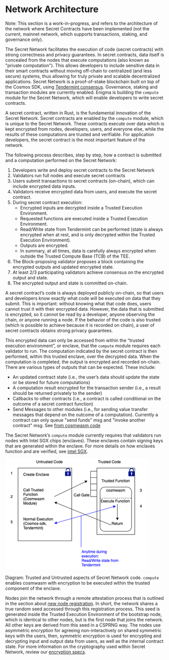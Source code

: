 # Network Architecture

Note: This section is a work-in-progress, and refers to the architecture of the network where Secret Contracts have been implemented (not the current, mainnet network, which supports transactions, staking, and governance only).

The Secret Network facilitates the execution of code (secret contracts) with strong correctness and privacy guarantees. In secret contracts, data itself is concealed from the nodes that execute computations (also known as "private computation"). This allows developers to include sensitive data in their smart contracts without moving off-chain to centralized (and less secure) systems, thus allowing for truly private and scalable decentralized applications. Secret Network is a proof-of-stake blockchain built on top of the Cosmos SDK, using [Tendermint consensus](https://docs.tendermint.com/master/introduction/what-is-tendermint.html#consensus-overview). Governance, staking and transaction modules are currently enabled. Enigma is building the `compute` module for the Secret Network, which will enable developers to write secret contracts.

A secret contract, written in Rust, is the fundamental innovation of the Secret Network. Secret contracts are enabled by the `compute` module, which is unique to the Secret Network. These contracts execute over data which is kept encrypted from nodes, developers, users, and everyone else, while the results of these computations are trusted and verifiable. For application developers, the secret contract is the most important feature of the network.

The following process describes, step by step, how a contract is submitted and a computation performed on the Secret Network:

1. Developers write and deploy secret contracts to the Secret Network
2. Validators run full nodes and execute secret contracts
3. Users submit transactions to secret contracts (on-chain), which can include encrypted data inputs.
4. Validators receive encrypted data from users, and execute the secret contract.
5. During secret contract execution:
   - Encrypted inputs are decrypted inside a Trusted Execution Environment.
   - Requested functions are executed inside a Trusted Execution Environment.
   - Read/Write state from Tendermint can be performed (state is always encrypted when at rest, and is only decrypted within the Trusted Execution Environment).
   - Outputs are encrypted.
   - In summary, at all times, data is carefully always encrypted when outside the Trusted Compute Base (TCB) of the TEE.
6. The Block-proposing validator proposes a block containing the encrypted outputs and updated encrypted state.
7. At least 2/3 participating validators achieve consensus on the encrypted output and state.
8. The encrypted output and state is committed on-chain.

A secret contract’s code is always deployed publicly on-chain, so that users and developers know exactly what code will be executed on data that they submit. This is important: without knowing what that code does, users cannot trust it with their encrypted data. However, the data that is submitted is encrypted, so it cannot be read by a developer, anyone observing the chain, or anyone running a node. If the behavior of the code is also trusted (which is possible to achieve because it is recorded on chain), a user of secret contracts obtains strong privacy guarantees.

This encrypted data can only be accessed from within the “trusted execution environment”, or enclave, that the `compute` module requires each validator to run. The computation indicated by the secret contract is then performed, within this trusted enclave, over the decrypted data. When the computation is completed, the output is encrypted and recorded on-chain. There are various types of outputs that can be expected. These include:

- An updated contract state (i.e., the user’s data should update the state or be stored for future computations)
- A computation result encrypted for the transaction sender (i.e., a result should be returned privately to the sender)
- Callbacks to other contracts (i.e., a contract is called conditional on the outcome of a secret contract function)
- Send Messages to other modules (i.e., for sending value transfer messages that depend on the outcome of a computation). Currently a contract can only queue "send funds" msg and "invoke another contract" msg. See [from cosmwasm code](https://github.com/enigmampc/SecretNetwork/blob/e1c25ed06a9b3abba0378bdd858bad376dd828c9/cosmwasm/src/types.rs#L99-L112)

The Secret Network’s `compute` module currently requires that validators run nodes with Intel SGX chips (enclaves). These enclaves contain signing keys that are generated within the enclave. For more details on how enclaves function and are verified, see [intel SGX](sgx.md).

![enclave](../images/diagrams/enclave.png)

Diagram: Trusted and Untrusted aspects of Secret Network code. `compute` enables cosmwasm with encryption to be executed within the trusted component of the enclave.

Nodes join the network through a remote attestation process that is outlined in the section about [new node registration](encryption-specs.md#new-node-registration). In short, the network shares a true random seed accessed through this registration process. This seed is generated inside the Trusted Execution Environment of the bootstrap node, which is identical to other nodes, but is the first node that joins the network. All other keys are derived from this seed in a CSPRNG way. The nodes use asymmetric encryption for agreeing non-interactively on shared symmetric keys with the users, then, symmetric encryption is used for encrypting and decrypting input and output data from users, as well as the internal contract state. For more information on the cryptography used within Secret Network, review our [encryption specs](encryption-specs.md).
